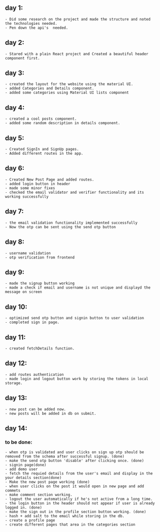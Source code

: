 ## day 1:
    - Did some research on the project and made the structure and noted the technologies needed.
    - Pen down the api's  needed. 
## day 2:
    - Stared with a plain React project and Created a beautiful header component first.
## day 3:
    - created the layout for the website using the material UI.
    - added Categories and Details component.
    - added some categories using Material UI lists component
## day 4:
    - created a cool posts component.
    - added some random description in details component.
## day 5: 
    - Created SignIn and SignUp pages.
    - Added different routes in the app.
## day 6:
    - Created New Post Page and added routes.
    - added login button in header
    - made some minor fixes
    - checked the email validator and verifier functionality and its working successfully
    
## day 7:
    - the email validation functionality implemented successfully
    - Now the otp can be sent using the send otp button

## day 8:
    - username validation
    - otp verification from frontend

## day 9:
    - made the signup button working
    - made a check if email and username is not unique and displayd the message on screen

## day 10:
    - optimized send otp button and signin button to user validation
    - completed sign in page.

## day 11:
    - created fetchDetails function.
## day 12:
    - add routes authentication
    - made login and logout button work by storing the tokens in local storage.
## day 13:
    - new post can be added now.
    - new posts will be added in db on submit.
## day 14:
    







### to be done:
    - when otp is validated and user clicks on sign up otp should be removed from the schema after successful signup. (done)
    - make the send otp button 'disable' after clicking once. (done)
    - signin page(done)
    - add demo user
    - fetch the requied details from the user's email and display in the your details section(done)
    - Make the new post page working (done)
    - when user clicks on the post it would open in new page and add commets
    - make comment section working.
    - logout the user automatically if he's not active from a long time.
    - the login button in the header should not appear if user is already logged in. (done)
    - make the sign out in the profile section button working. (done)
    - hash + add salt to the email while storing in the db.
    - create a profile page
    - create different pages that area in the categories section

